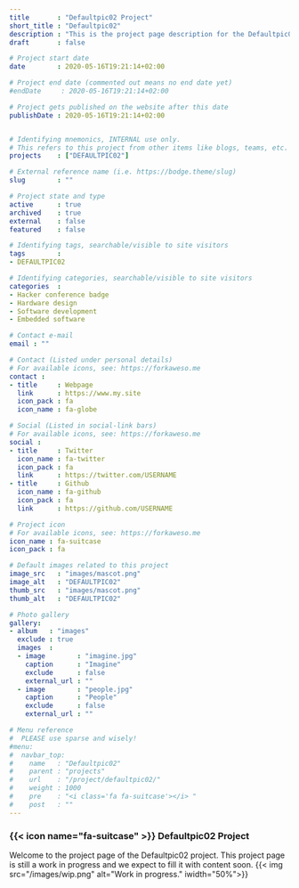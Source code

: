 ```yaml
---
title       : "Defaultpic02 Project"
short_title : "Defaultpic02"
description : "This is the project page description for the Defaultpic02 Project."
draft       : false

# Project start date
date        : 2020-05-16T19:21:14+02:00

# Project end date (commented out means no end date yet)
#endDate     : 2020-05-16T19:21:14+02:00

# Project gets published on the website after this date
publishDate : 2020-05-16T19:21:14+02:00


# Identifying mnemonics, INTERNAL use only.
# This refers to this project from other items like blogs, teams, etc.
projects    : ["DEFAULTPIC02"]

# External reference name (i.e. https://bodge.theme/slug)
slug        : ""

# Project state and type
active      : true
archived    : true
external    : false
featured    : false

# Identifying tags, searchable/visible to site visitors
tags        :
- DEFAULTPIC02

# Identifying categories, searchable/visible to site visitors
categories  :
- Hacker conference badge
- Hardware design
- Software development
- Embedded software

# Contact e-mail
email : ""

# Contact (Listed under personal details)
# For available icons, see: https://forkaweso.me
contact :
- title     : Webpage
  link      : https://www.my.site
  icon_pack : fa
  icon_name : fa-globe

# Social (Listed in social-link bars)
# For available icons, see: https://forkaweso.me
social :
- title     : Twitter
  icon_name : fa-twitter
  icon_pack : fa
  link      : https://twitter.com/USERNAME
- title     : Github
  icon_name : fa-github
  icon_pack : fa
  link      : https://github.com/USERNAME

# Project icon
# For available icons, see: https://forkaweso.me
icon_name : fa-suitcase
icon_pack : fa

# Default images related to this project
image_src   : "images/mascot.png"
image_alt   : "DEFAULTPIC02"
thumb_src   : "images/mascot.png"
thumb_alt   : "DEFAULTPIC02"

# Photo gallery
gallery:
- album   : "images"
  exclude : true
  images  :
  - image        : "imagine.jpg"
    caption      : "Imagine"
    exclude      : false
    external_url : ""
  - image        : "people.jpg"
    caption      : "People"
    exclude      : false
    external_url : ""

# Menu reference
#  PLEASE use sparse and wisely!
#menu:
#  navbar_top:
#    name   : "Defaultpic02"
#    parent : "projects"
#    url    : "/project/defaultpic02/"
#    weight : 1000
#    pre    : "<i class='fa fa-suitcase'></i> "
#    post   : ""
---
```


### {{< icon name="fa-suitcase" >}} Defaultpic02 Project

Welcome to the project page of the Defaultpic02 project. This project page is still a work in progress and we expect to fill it with content soon.
{{< img src="/images/wip.png" alt="Work in progress." iwidth="50%">}}
